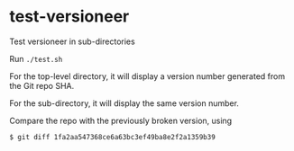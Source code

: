 # test-versioneer
Test versioneer in sub-directories


Run `./test.sh`

For the top-level directory, it will display a version number generated from the
Git repo SHA.

For the sub-directory, it will display the same version number.

Compare the repo with the previously broken version, using
```
$ git diff 1fa2aa547368ce6a63bc3ef49ba8e2f2a1359b39
```